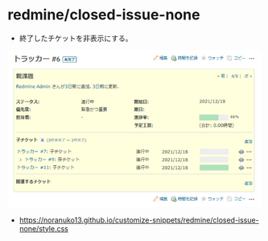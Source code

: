 # redmine/closed-issue-none

- 終了したチケットを非表示にする。

![Image](image.png)

- https://noranuko13.github.io/customize-snippets/redmine/closed-issue-none/style.css
